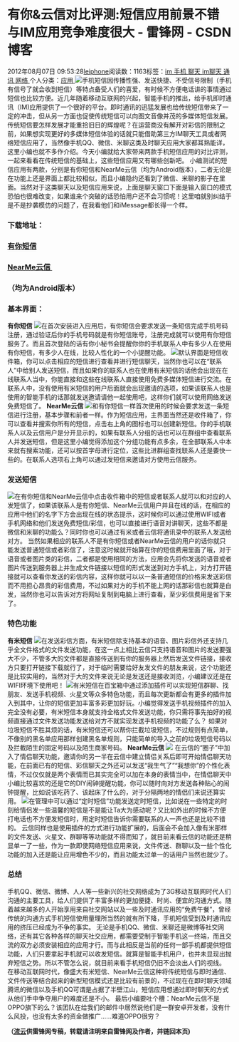 
# 有你&云信对比评测:短信应用前景不错 与IM应用竞争难度很大 - 雷锋网 - CSDN博客


2012年08月07日 09:53:28[leiphone](https://me.csdn.net/leiphone)阅读数：1163标签：[im																](https://so.csdn.net/so/search/s.do?q=im&t=blog)[手机																](https://so.csdn.net/so/search/s.do?q=手机&t=blog)[聊天																](https://so.csdn.net/so/search/s.do?q=聊天&t=blog)[im聊天																](https://so.csdn.net/so/search/s.do?q=im聊天&t=blog)[通讯																](https://so.csdn.net/so/search/s.do?q=通讯&t=blog)[网络																](https://so.csdn.net/so/search/s.do?q=网络&t=blog)[
							](https://so.csdn.net/so/search/s.do?q=通讯&t=blog)[
																					](https://so.csdn.net/so/search/s.do?q=im聊天&t=blog)个人分类：[应用																](https://blog.csdn.net/leiphone/article/category/873392)
[
																								](https://so.csdn.net/so/search/s.do?q=im聊天&t=blog)
[
				](https://so.csdn.net/so/search/s.do?q=聊天&t=blog)
[
			](https://so.csdn.net/so/search/s.do?q=聊天&t=blog)
[
		](https://so.csdn.net/so/search/s.do?q=手机&t=blog)
[
	](https://so.csdn.net/so/search/s.do?q=im&t=blog)
![](http://www.leiphone.com/wp-content/uploads/2012/08/SMS.jpg)手机短信因传播性强、发送快捷、不受信号限制（手机有信号了就会收到短信）等特点备受人们的喜爱，有时候不方便电话讲的事情通过短信也比较方便。近几年随着移动互联网的兴起，智能手机的推出，给手机即时通讯（IM)应用提供了一个很好的平台。即时通讯的迅猛发展也给传统短信带来了一定的冲击，但从另一方面也促使传统短信可以向图文音像并茂的多媒体短信发展。
传统短信要怎样发展才能重拾旧日的辉煌呢？在运营商没有解开对彩信的限制之前，如果想实现更好的多媒体短信体验的话就只能借助第三方IM聊天工具或者网络短信应用了，当然像手机QQ、微信、米聊这类及时聊天应用大家都耳熟能详，这里小编也就不多作介绍。今天小编就给大家带来两款手机短信应用的对比评测，一起来看看在传统短信的基础上，这些短信应用又有哪些创新吧。
小编测试的短信应用有两款，分别是有你短信和NearMe云信（均为Android版本），二者无论是在功能上还是界面上都比较相似，而且小编隐约还看到了微信、米聊的影子在里面。当然对于这类聊天以及短信应用来说，上面是聊天窗口下面是输入窗口的模式恐怕也很难改变，如果谁来个突破的话恐怕用户还不会习惯呢！这里咱就别纠结于是不是抄袭模仿的问题了，在我看他们和iMessage都长得一个样。
### 下载地址：
### [有你短信](http://y.sdo.com/download.php)
### [NearMe云信 ](http://store.nearme.com.cn/Aspx/UserApp/productdetail.aspx?productid=107777)
### （均为Android版本）
### 基本界面：
**有你短信**
![](http://www.leiphone.com/wp-content/uploads/2012/08/youniduanxin.jpg)在首次安装进入应用后，有你短信会要求发送一条短信完成手机号码注册，通过验证后你的手机号码就是有你短信账号，注册完成就可以使用有你短信服务了。而且首次登陆的话有你小秘书会提醒你你的手机联系人中有多少人在使用有你短信，有多少人在线，比较人性化的一个小提醒功能。
![](http://www.leiphone.com/wp-content/uploads/2012/08/youniduanxin2.jpg)默认界面是短信收件箱，你可以点击相应的短信进行查看并进行短信聊天，当然你也可以在“联系人”中给别人发送短信，而且如果你的联系人也在使用有米短信的话他会出现在在线联系人当中，你能直接和这些在线联系人直接使用免费多媒体短信进行交流。在联系人中，没有使用有米短信的用户后面就会出现邀请的选项，如果该联系人也是使用的智能手机的话那就发送邀请请他一起使用吧，这样你们就可以使用网络发送免费短信了。
**NearMe云信**
![](http://www.leiphone.com/wp-content/uploads/2012/08/yunxin1.jpg)和有你短信一样首次使用的时候会要求发送一条短信进行注册，基本步骤和前者一样。作为短信应用，主界面当然还是收件箱了，你可以查看并搜索你所有的短信，点击右上角的图标也可以创建新短信。你的手机联系人以及云信用户是分开显示的，如果有联系人分组的话也可以在群组中查看联系人并发送短信，但是这里小编觉得添加这个分组功能有点多余，在全部联系人中本来就有搜索功能，还可以按首字母进行定位，这些比进群组查找联系人还是要快一些的。在联系人选项右上角可以通过发短信来邀请对方使用云信服务。
### 发送短信
![](http://www.leiphone.com/wp-content/uploads/2012/08/duanxin.jpg)在有你短信和NearMe云信中点击收件箱中的短信或者联系人就可以和对应的人发短信了，如果该联系人是有你短信、NearMe云信用户并且在线的话，在相应的应用中他们的名字下方会出现在线的状态提示，这时候你可以通过使用WIFI或者手机网络和他们发送免费短信/彩信，也可以直接进行语音对讲聊天，这些不都是微信和米聊的功能么？同时你也可以通过有米或者云信将通讯录中的联系人发送给对方。
当然如果相应的联系人不是有你短信或者NearMe云信的用户的话你就只能发送普通短信或者彩信了，注意这时候就开始算在你的短信费用里面了哦，对于语音或者图片类的彩信，二者都是使用相同的方法，应用会先将你发送的语音或者图片传送到服务器上并生成文件链接以短信的形式发送到对方手机上，对方打开链接就可以查看你发送的彩信内容，这样你就可以以一条普通短信的价格来发送彩信而不用担心昂贵的彩信费用，不过如果对方的手机不能上网的话那彩信也就算是白发，当然你也可以告诉对方将网址复制到电脑上进行查看，至少彩信费用是省下来了。
### 特色功能
**有米短信**
![](http://www.leiphone.com/wp-content/uploads/2012/08/youni1.png)在发送彩信方面，有米短信除支持基本的语音、图片彩信外还支持几乎全文件格式的文件发送功能，在这一点上相比云信只支持语音和图片的发送要强大不少，不管多大的文件都是直接传送到有你的服务器上然后发送文件链接，接收方只要打开链接下载就行了，对于临时需要给好友发文件的朋友来说，这个功能还是比较实用的，当然对于大的文件来说无论是发送还是接收浏览，小编建议还是在WIFI环境下使用吧！
![](http://www.leiphone.com/wp-content/uploads/2012/08/youni2.jpg)有米短信在百宝箱中通过添加插件可以实现短信群聊、找朋友、发送手机视频、火星文等众多特色功能，而且每次更新都会有更多的插件加入到其中，让你的短信更加丰富多彩更加好玩。小编觉得发送手机视频插件的加入完全没有必要，有米短信本身就支持全格式文件发送功能，你只需将事先拍好的视频直接通过文件发送功能发送给对方不就实现发送手机视频的功能了么？
如果对垃圾短信不胜其烦的话，有米短信还可以帮你拦截垃圾短信，不过规则有点简单，不像别的黑名单应用那样创建黑名单规则，只能简单的导入之前的垃圾短信号码以及拦截陌生的固定号码以及陌生商家号码。
**NearMe云信**
![](http://www.leiphone.com/wp-content/uploads/2012/08/yunxinqinglv.jpg)
在云信的“圈子”中加入了情侣聊天功能，邀请你的另一半在云信中建立情侣关系后即可开始情侣聊天功能，在前面已有的短信、彩信聊天之外还可以发送“我生气了”“我想你”的个性化表情，不过仅仅就是两个表情而已其实完全可以加在本身的表情当中，在情侣聊天中小编比较喜欢的还是它的DIY闹钟提醒功能，你可以随时向对方发送各种贴心的闹钟提醒，比如说该吃药了、该起床了什么的，对于分隔两地的情侣们来说还算实用。
![](http://www.leiphone.com/wp-content/uploads/2012/08/yunxin3.jpg)在管理中可以通过“定时短信”功能发送定时短信，比如说在一些特定的时刻给情侣发一些温馨的短信是不是能让Ta大为感动呢？又比如外出的时候不方便打电话也不方便发短信时，用定时短信告诉你需要联系的人一声也还是比较不错的。
云信同样也是使用插件的方式进行功能扩展的，后面会不会加入像有米那样的文件发送、火星文、群聊等等功能就不得而知了，就目前来看云信的功能还是稍显单一了一些，作为一款即使网络短信应用来说，文件传送、群聊以及一些个性化功能的加入还是能让应用增色不少的，而且功能太过单一的话用户当然也就少了。
### 总结
手机QQ、微信、微博、人人等一些新兴的社交网络成为了3G移动互联网时代人们沟通的主要工具，给人们提供了丰富多样的更加便捷、时尚、便宜的沟通方式。随着越来越多的人开始享用来自社交网站以及一些及时通讯应用的“免费午餐”，曾经传统的沟通方式手机短信使用量理所当然的就有所下降，手机短信受到及时通讯应用的挤压已经成为不争的事实。
无论是手机QQ、微信、米聊还是微博等社交网络，还有其它各种各样的聊天社交应用，都需要受制于智能手机这一终端，而且交流的双方必须安装相应的应用才行。而与此相反是当前的任何一部手机都提供短信功能，人们只要拿起手机就可以收发短信。就算是智能手机用户，也并未显现出抛弃短信之势。所以不管怎么说，就目前来看手机短信仍旧不会淡出人们的视线。
在移动互联网时代，像盛大有米短信、NearMe云信这种将传统短信与即时通信、文件传送等结合起来的新型短信模式还是比较有前景的，不过现在在即时聊天领域腾讯的微信以及手机QQ可谓是占据了半壁江山，短信应用想通过即时聊天的方式从他们手中争夺用户的难度还是不小。
最后小编要吐个槽：NearMe云信不是OPPO旗下的么？该团队在给我们的邮件中居然说他们是一群安卓开发者，没有什么风投，也没有太多的资金做推广……难道OPPO很穷？

**（****[流云](http://www.leiphone.com/author/%E6%B5%81%E4%BA%91)****供****雷锋网****专稿，转载请注明来自雷锋网及作者，并链回本页)**

